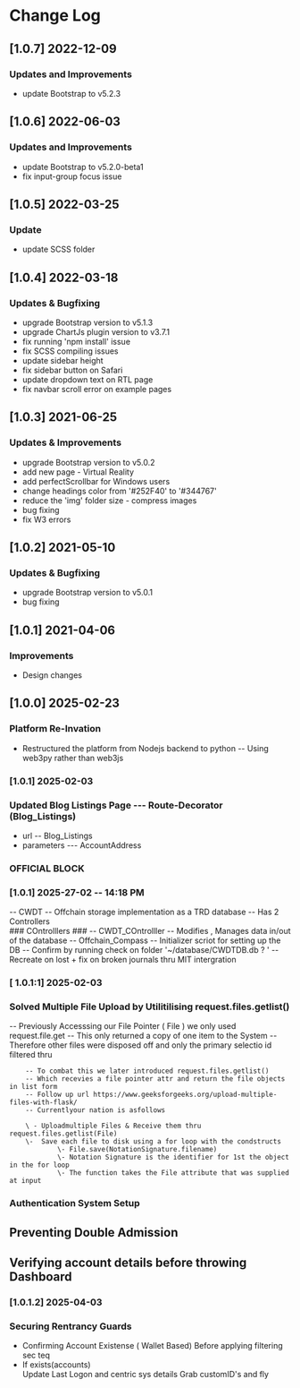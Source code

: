 # Change Log

## [1.0.7] 2022-12-09
### Updates and Improvements
- update Bootstrap to v5.2.3
  
## [1.0.6] 2022-06-03
### Updates and Improvements
- update Bootstrap to v5.2.0-beta1
- fix input-group focus issue

## [1.0.5] 2022-03-25
### Update
- update SCSS folder

## [1.0.4] 2022-03-18
### Updates & Bugfixing
- upgrade Bootstrap version to v5.1.3
- upgrade ChartJs plugin version to v3.7.1
- fix running 'npm install' issue
- fix SCSS compiling issues
- update sidebar height
- fix sidebar button on Safari
- update dropdown text on RTL page
- fix navbar scroll error on example pages

## [1.0.3] 2021-06-25
### Updates & Improvements
- upgrade Bootstrap version to v5.0.2
- add new page - Virtual Reality
- add perfectScrollbar for Windows users
- change headings color from '#252F40' to '#344767'
- reduce the 'img' folder size - compress images
- bug fixing
- fix W3 errors

## [1.0.2] 2021-05-10
### Updates & Bugfixing
- upgrade Bootstrap version to v5.0.1
- bug fixing

## [1.0.1] 2021-04-06
### Improvements
- Design changes

## [1.0.0] 2025-02-23
### Platform Re-Invation 
- Restructured the platform from Nodejs backend to python 
-- Using web3py rather than web3js 


### [1.0.1] 2025-02-03 
### Updated Blog Listings Page --- Route-Decorator  (Blog_Listings)
- url -- Blog_Listings 
- parameters --- AccountAddress 


### OFFICIAL BLOCK #######
### [1.0.1] 2025-27-02 -- 14:18 PM 
-- CWDT -- Offchain storage implementation as a TRD database 
-- Has 2 Controllers  
        ### COntrolllers ### 
        -- CWDT_COntrolller -- Modifies , Manages data in/out of the database 
        -- Offchain_Compass -- Initializer scriot for setting up the DB 
                            -- Confirm by running check on folder '~/database/CWDTDB.db ? ' 
                            -- Recreate on lost + fix on broken journals thru MIT intergration 


### [ 1.0.1:1] 2025-02-03 
### Solved Multiple File Upload by Utilitilising request.files.getlist() 
-- Previously Accesssing our File Pointer ( File ) we only used request.file.get 
-- This only returned a copy of one item to the System 
-- Therefore other files were disposed off and only the primary selectio id filtered thru 

        -- To combat this we later introduced request.files.getlist()
        -- Which recevies a file pointer attr and return the file objects in list form 
        -- Follow up url https://www.geeksforgeeks.org/upload-multiple-files-with-flask/ 
        -- Currentlyour nation is asfollows 
        
        \ - Uploadmultiple Files & Receive them thru request.files.getlist(File)
        \-  Save each file to disk using a for loop with the condstructs 
                \- File.save(NotationSignature.filename) 
                \- Notation Signature is the identifier for 1st the object in the for loop
                \- The function takes the File attribute that was supplied at input 



### Authentication System Setup 
## Preventing Double Admission 
## Verifying account details before throwing Dashboard


### [1.0.1.2] 2025-04-03
### Securing Rentrancy Guards  
 - Confirming Account Existense ( Wallet Based) Before applying filtering sec teq
 - If exists(accounts)  
        Update Last Logon and centric sys details 
        Grab customID's and fly  

        
